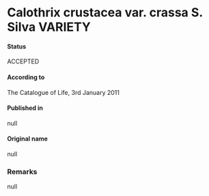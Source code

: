 # Calothrix crustacea var. crassa S. Silva VARIETY

#### Status
ACCEPTED

#### According to
The Catalogue of Life, 3rd January 2011

#### Published in
null

#### Original name
null

### Remarks
null